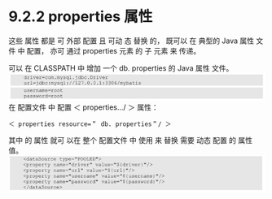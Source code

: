 # 9.2.2 properties 属性

这些 属性 都是 可 外部 配置 且 可动 态 替换 的， 既可以 在 典型的 Java 属性 文件 中 配置， 亦可 通过 properties 元素 的 子 元素 来 传递。

可以 在 CLASSPATH 中 增加 一个 db. properties 的 Java 属性 文件。![](/assets/db.properties.png)在 配置文件 中 配置 ＜ properties.../ ＞ 属性：

```
＜ properties resource=＂ db. properties＂/ ＞
```

其中 的 属性 就可 以在 整个 配置文件 中 使用 来 替换 需要 动态 配置 的 属性 值。![](/assets/配置文件中使用来替换需要动态配置属性值.png)

